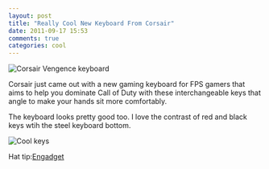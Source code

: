 ```yaml
---
layout: post
title: "Really Cool New Keyboard From Corsair"
date: 2011-09-17 15:53
comments: true
categories: cool
---
```

![Corsair Vengence keyboard](http://f.cl.ly/items/000l08123I1R1R3F3T2V/Screen%20Shot%202011-09-17%20at%203.52.34%20PM.png)

Corsair just came out with a new gaming keyboard for FPS gamers that aims to help you dominate Call of Duty with these interchangeable keys that angle to make your hands sit more comfortably.

The keyboard looks pretty good too.  I love the contrast of red and black keys wtih the steel keyboard bottom.

![Cool keys](http://f.cl.ly/items/133m2F1J0G1w0U1C3q2R/Screen%20Shot%202011-09-17%20at%203.55.11%20PM.png)

Hat tip:[Engadget](http://www.engadget.com/2011/09/16/corsair-vengeance-gaming-keyboards-mice-and-headsets-hands-on/)